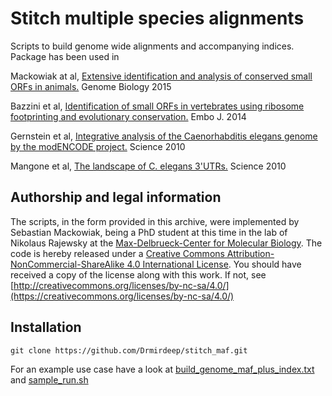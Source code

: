 # Stitch multiple species alignments
Scripts to build genome wide alignments and accompanying indices. Package has been used in

Mackowiak at al, [Extensive identification and analysis of conserved small ORFs in animals.](https://pubmed.ncbi.nlm.nih.gov/26364619) Genome Biology 2015

Bazzini et al, [Identification of small ORFs in vertebrates using ribosome footprinting and evolutionary conservation.](https://pubmed.ncbi.nlm.nih.gov/24705786/) Embo J. 2014

Gernstein et al, [Integrative analysis of the Caenorhabditis elegans genome by the modENCODE project.](https://pubmed.ncbi.nlm.nih.gov/21177976/) Science 2010

Mangone et al, [The landscape of C. elegans 3'UTRs.](https://pubmed.ncbi.nlm.nih.gov/20522740/) Science 2010

## Authorship and legal information
The scripts, in the form provided in this archive, were implemented by Sebastian Mackowiak, being a PhD student at this time in the lab of Nikolaus Rajewsky at the [Max-Delbrueck-Center for Molecular Biology](https://www.mdc-berlin.de/1151037/en/research/research_teams/systems_biology_of_gene_regulatory_elements). The code is hereby released under a
[Creative Commons Attribution-NonCommercial-ShareAlike 4.0 International License](LICENSE).
You should have received a copy of the license along with this
work. If not, see [http://creativecommons.org/licenses/by-nc-sa/4.0/](https://creativecommons.org/licenses/by-nc-sa/4.0/)

## Installation

```
git clone https://github.com/Drmirdeep/stitch_maf.git
```

For an example use case have a look at [build_genome_maf_plus_index.txt](build_genome_maf_plus_index.txt) and [sample_run.sh](sample_run.sh)

